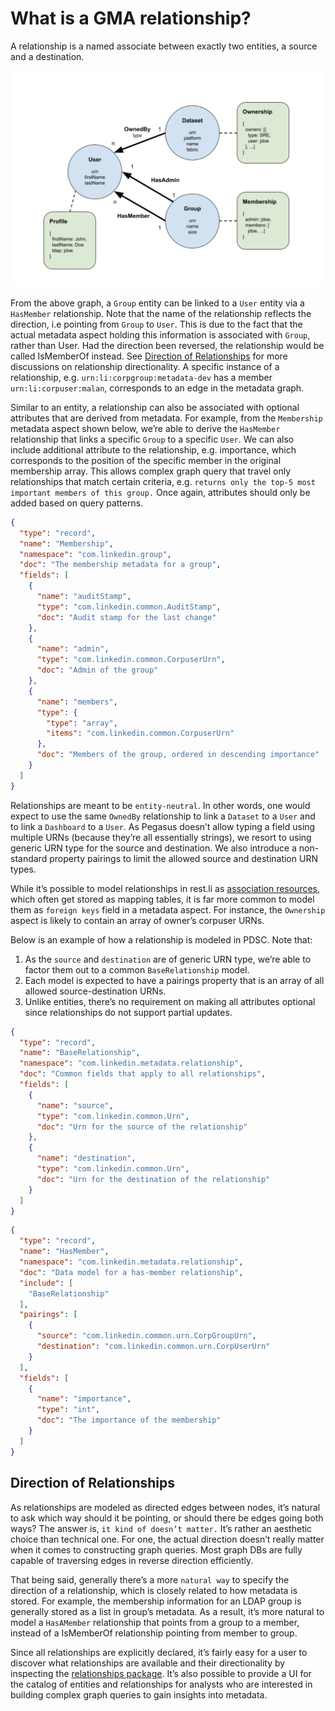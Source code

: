 # What is a GMA relationship?

A relationship is a named associate between exactly two entities, a source and a destination. 

![metadata-modeling](../imgs/metadata-modeling.png)

From the above graph, a `Group` entity can be linked to a `User` entity via a `HasMember` relationship. 
Note that the name of the relationship reflects the direction, i.e pointing from `Group` to `User`. 
This is due to the fact that the actual metadata aspect holding this information is associated with `Group`, rather than User. 
Had the direction been reversed, the relationship would be called IsMemberOf instead. 
See [Direction of Relationships](#direction-of-relationships) for more discussions on relationship directionality. 
A specific instance of a relationship, e.g. `urn:li:corpgroup:metadata-dev` has a member `urn:li:corpuser:malan`, 
corresponds to an edge in the metadata graph.

Similar to an entity, a relationship can also be associated with optional attributes that are derived from metadata. 
For example, from the `Membership` metadata aspect shown below, we’re able to derive the `HasMember` relationship that links a specific `Group` to a specific `User`. 
We can also include additional attribute to the relationship, e.g. importance, which corresponds to the position of the specific member in the original membership array. 
This allows complex graph query that travel only relationships that match certain criteria, e.g. `returns only the top-5 most important members of this group.` 
Once again, attributes should only be added based on query patterns.

```json
{
  "type": "record",
  "name": "Membership",
  "namespace": "com.linkedin.group",
  "doc": "The membership metadata for a group",
  "fields": [
    {
      "name": "auditStamp",
      "type": "com.linkedin.common.AuditStamp",
      "doc": "Audit stamp for the last change"
    },
    {
      "name": "admin",
      "type": "com.linkedin.common.CorpuserUrn",
      "doc": "Admin of the group"
    },
    {
      "name": "members",
      "type": {
        "type": "array",
        "items": "com.linkedin.common.CorpuserUrn"
      },
      "doc": "Members of the group, ordered in descending importance"
    }
  ]
}
```

Relationships are meant to be `entity-neutral`. In other words, one would expect to use the same `OwnedBy` relationship to link a `Dataset` to a `User` and to link a `Dashboard` to a `User`. 
As Pegasus doesn’t allow typing a field using multiple URNs (because they’re all essentially strings), we resort to using generic URN type for the source and destination. 
We also introduce a non-standard property pairings to limit the allowed source and destination URN types.

While it’s possible to model relationships in rest.li as [association resources](https://linkedin.github.io/rest.li/modeling/modeling#association), 
which often get stored as mapping tables, it is far more common to model them as `foreign keys` field in a metadata aspect. 
For instance, the `Ownership` aspect is likely to contain an array of owner’s corpuser URNs.

Below is an example of how a relationship is modeled in PDSC. Note that:
1. As the `source` and `destination` are of generic URN type, we’re able to factor them out to a common `BaseRelationship` model.
2. Each model is expected to have a pairings property that is an array of all allowed source-destination URNs.
3. Unlike entities, there’s no requirement on making all attributes optional since relationships do not support partial updates.

```json
{
  "type": "record",
  "name": "BaseRelationship",
  "namespace": "com.linkedin.metadata.relationship",
  "doc": "Common fields that apply to all relationships",
  "fields": [
    {
      "name": "source",
      "type": "com.linkedin.common.Urn",
      "doc": "Urn for the source of the relationship"
    },
    {
      "name": "destination",
      "type": "com.linkedin.common.Urn",
      "doc": "Urn for the destination of the relationship"
    }
  ]
}
```

```json
{
  "type": "record",
  "name": "HasMember",
  "namespace": "com.linkedin.metadata.relationship",
  "doc": "Data model for a has-member relationship",
  "include": [
    "BaseRelationship"
  ],
  "pairings": [
    {
      "source": "com.linkedin.common.urn.CorpGroupUrn",
      "destination": "com.linkedin.common.urn.CorpUserUrn"
    }
  ],
  "fields": [
    {
      "name": "importance",
      "type": "int",
      "doc": "The importance of the membership"
    }
  ]
}
```

## Direction of Relationships

As relationships are modeled as directed edges between nodes, it’s natural to ask which way should it be pointing, 
or should there be edges going both ways? The answer is, `it kind of doesn’t matter.` It’s rather an aesthetic choice than technical one. 
For one, the actual direction doesn’t really matter when it comes to constructing graph queries. 
Most graph DBs are fully capable of traversing edges in reverse direction efficiently.

That being said, generally there’s a more `natural way` to specify the direction of a relationship, which is closely related to how metadata is stored. 
For example, the membership information for an LDAP group is generally stored as a list in group’s metadata. 
As a result, it’s more natural to model a `HasAMember` relationship that points from a group to a member, instead of a IsMemberOf relationship pointing from member to group.

Since all relationships are explicitly declared, it’s fairly easy for a user to discover what relationships are available and their directionality by inspecting 
the [relationships package](../../metadata-models/src/main/pegasus/com/linkedin/metadata/relationship). 
It’s also possible to provide a UI for the catalog of entities and relationships for analysts who are interested in building complex graph queries to gain insights into metadata.